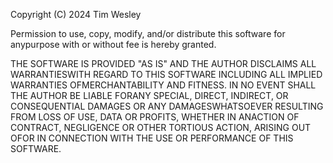 Copyright (C) 2024 Tim Wesley

Permission to use, copy, modify, and/or distribute this software for anypurpose with or without fee is hereby granted.

THE SOFTWARE IS PROVIDED "AS IS" AND THE AUTHOR DISCLAIMS ALL WARRANTIESWITH REGARD TO THIS SOFTWARE INCLUDING ALL IMPLIED WARRANTIES OFMERCHANTABILITY AND FITNESS. IN NO EVENT SHALL THE AUTHOR BE LIABLE FORANY SPECIAL, DIRECT, INDIRECT, OR CONSEQUENTIAL DAMAGES OR ANY DAMAGESWHATSOEVER RESULTING FROM LOSS OF USE, DATA OR PROFITS, WHETHER IN ANACTION OF CONTRACT, NEGLIGENCE OR OTHER TORTIOUS ACTION, ARISING OUT OFOR IN CONNECTION WITH THE USE OR PERFORMANCE OF THIS SOFTWARE.

